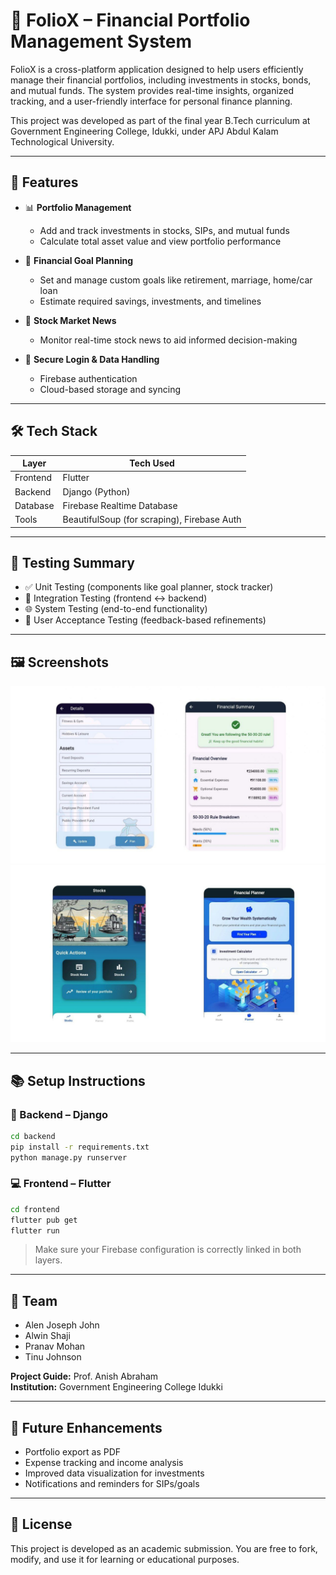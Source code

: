 
# 💼 FolioX – Financial Portfolio Management System

FolioX is a cross-platform application designed to help users efficiently manage their financial portfolios, including investments in stocks, bonds, and mutual funds. The system provides real-time insights, organized tracking, and a user-friendly interface for personal finance planning.

This project was developed as part of the final year B.Tech curriculum at Government Engineering College, Idukki, under APJ Abdul Kalam Technological University.

---

## 🚀 Features

- 📊 **Portfolio Management**
  - Add and track investments in stocks, SIPs, and mutual funds
  - Calculate total asset value and view portfolio performance

- 🎯 **Financial Goal Planning**
  - Set and manage custom goals like retirement, marriage, home/car loan
  - Estimate required savings, investments, and timelines

- 📰 **Stock Market News**
  - Monitor real-time stock news to aid informed decision-making

- 🔐 **Secure Login & Data Handling**
  - Firebase authentication
  - Cloud-based storage and syncing

---

## 🛠️ Tech Stack

| Layer      | Tech Used                           |
|------------|-------------------------------------|
| Frontend   | Flutter                             |
| Backend    | Django (Python)                     |
| Database   | Firebase Realtime Database          |
| Tools      | BeautifulSoup (for scraping), Firebase Auth |

---

## 🧪 Testing Summary

- ✅ Unit Testing (components like goal planner, stock tracker)
- 🔄 Integration Testing (frontend ↔ backend)
- 🌐 System Testing (end-to-end functionality)
- 👤 User Acceptance Testing (feedback-based refinements)

---

## 🖼️ Screenshots

![1](./assets/c1.jpg)  
![2](./assets/c2.jpg)

---

## 📚 Setup Instructions

### 🔧 Backend – Django

```bash
cd backend
pip install -r requirements.txt
python manage.py runserver
```

### 💻 Frontend – Flutter

```bash
cd frontend
flutter pub get
flutter run
```

> Make sure your Firebase configuration is correctly linked in both layers.

---

## 👥 Team

- Alen Joseph John  
- Alwin Shaji  
- Pranav Mohan  
- Tinu Johnson  

**Project Guide:** Prof. Anish Abraham  
**Institution:** Government Engineering College Idukki

---

## 📌 Future Enhancements

- Portfolio export as PDF  
- Expense tracking and income analysis  
- Improved data visualization for investments  
- Notifications and reminders for SIPs/goals  

---

## 📄 License

This project is developed as an academic submission. You are free to fork, modify, and use it for learning or educational purposes.
